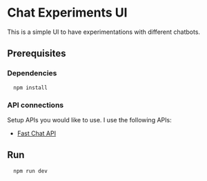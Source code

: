 # Chat Experiments UI

This is a simple UI to have experimentations with different chatbots.

## Prerequisites

### Dependencies

```console
  npm install
```

### API connections

Setup APIs you would like to use. I use the following APIs:

- [Fast Chat API](https://github.com/somahargitai/fast-api-blenderbot-chat)

## Run

```console
  npm run dev
```
